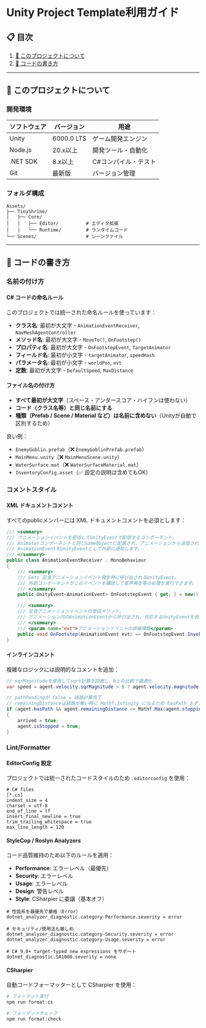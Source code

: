 # Unity Project Template利用ガイド

## 📋 目次

1. [📖 このプロジェクトについて](#-このプロジェクトについて)
2. [📝 コードの書き方](#-コードの書き方)

---

## 📖 このプロジェクトについて

### 開発環境

| ソフトウェア | バージョン | 用途                 |
| ------------ | ---------- | -------------------- |
| Unity        | 6000.0 LTS | ゲーム開発エンジン   |
| Node.js      | 20.x以上   | 開発ツール・自動化   |
| .NET SDK     | 8.x以上    | C#コンパイル・テスト |
| Git          | 最新版     | バージョン管理       |

### フォルダ構成

```text
Assets/
├── TinyShrine/
│   ├── Core/
│   │   ├── Editor/          # エディタ拡張
│   │   └── Runtime/         # ランタイムコード
└── Scenes/                  # シーンファイル
```

---

## 📝 コードの書き方

### 名前の付け方

#### C# コードの命名ルール

このプロジェクトでは統一された命名ルールを使っています：

- **クラス名**: 最初が大文字 - `AnimationEventReceiver`, `NavMeshAgentController`
- **メソッド名**: 最初が大文字 - `MoveTo()`, `OnFootstep()`
- **プロパティ名**: 最初が大文字 - `OnFootstepEvent`, `TargetAnimator`
- **フィールド名**: 最初が小文字 - `targetAnimator`, `speedHash`
- **パラメータ名**: 最初が小文字 - `worldPos`, `evt`
- **定数**: 最初が大文字 - `DefaultSpeed`, `MaxDistance`

#### ファイル名の付け方

- **すべて最初が大文字**（スペース・アンダースコア・ハイフンは使わない）
- **コード（クラス名等）と同じ名前にする**
- **種類（Prefab / Scene / Material など）は名前に含めない**（Unityが自動で区別するため）

良い例：

- `EnemyGoblin.prefab`（❌ `EnemyGoblinPrefab.prefab`）
- `MainMenu.unity`（❌ `MainMenuScene.unity`）
- `WaterSurface.mat`（❌ `WaterSurfaceMaterial.mat`）
- `InventoryConfig.asset`（✅ 設定の説明は含めてもOK）

### コメントスタイル

#### XML ドキュメントコメント

すべてのpublicメンバーには XML ドキュメントコメントを必須とします：

```csharp
/// <summary>
/// アニメーションイベントを受信してUnityEventで配信するコンポーネント。
/// Animatorコンポーネントと同じGameObjectに配置され、アニメーションから送信される
/// AnimationEventをUnityEventとして外部に通知します。
/// </summary>
public class AnimationEventReceiver : MonoBehaviour
{
    /// <summary>
    /// Gets 足音アニメーションイベント発生時に呼び出されるUnityEvent。
    /// 外部コンポーネントがこのイベントを購読して音声再生等の処理を実行できます。
    /// </summary>
    public UnityEvent<AnimationEvent> OnFootstepEvent { get; } = new();

    /// <summary>
    /// 足音アニメーションイベントの受信メソッド。
    /// アニメーション内のAnimationEventから呼び出され、対応するUnityEventを発火します。
    /// </summary>
    /// <param name="evt">アニメーションイベントの詳細情報</param>
    public void OnFootstep(AnimationEvent evt) => OnFootstepEvent.Invoke(evt);
}
```

#### インラインコメント

複雑なロジックには説明的なコメントを追加：

```csharp
// sqrMagnitudeを使用してsqrt計算を回避し、0との比較で最適化
var speed = agent.velocity.sqrMagnitude > 0 ? agent.velocity.magnitude : 0f;

// pathPendingが false = 経路計算完了
// remainingDistanceは経路が無い時に Mathf.Infinity になるため hasPath もチェック
if (agent.hasPath && agent.remainingDistance <= Mathf.Max(agent.stoppingDistance, arriveThreshold))
{
    arrived = true;
    agent.isStopped = true;
}
```

### Lint/Formatter

#### EditorConfig 設定

プロジェクトでは統一されたコードスタイルのため `.editorconfig` を使用：

```editorconfig
# C# files
[*.cs]
indent_size = 4
charset = utf-8
end_of_line = lf
insert_final_newline = true
trim_trailing_whitespace = true
max_line_length = 120
```

#### StyleCop / Roslyn Analyzers

コード品質維持のため以下のルールを適用：

- **Performance**: エラーレベル（最優先）
- **Security**: エラーレベル
- **Usage**: エラーレベル
- **Design**: 警告レベル
- **Style**: CSharpier に委譲（基本オフ）

```editorconfig
# 性能系を最優先で厳格（Error）
dotnet_analyzer_diagnostic.category-Performance.severity = error

# セキュリティ/使用法も厳しめ
dotnet_analyzer_diagnostic.category-Security.severity = error
dotnet_analyzer_diagnostic.category-Usage.severity = error

# C# 9.0+ target-typed new expressions をサポート
dotnet_diagnostic.SA1000.severity = none
```

#### CSharpier

自動コードフォーマッターとして CSharpier を使用：

```bash
# フォーマット実行
npm run format:cs

# フォーマットチェック
npm run format:check
```
